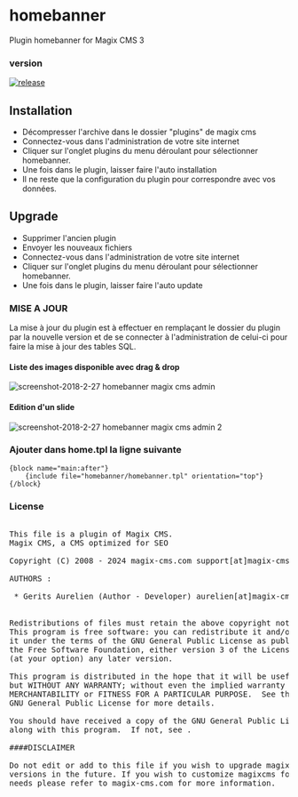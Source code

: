 homebanner
=========

Plugin homebanner for Magix CMS 3

### version 

[![release](https://img.shields.io/github/release/magix-cms/homebanner.svg)](https://github.com/magix-cms/homebanner/releases/latest)

## Installation
 * Décompresser l'archive dans le dossier "plugins" de magix cms
 * Connectez-vous dans l'administration de votre site internet 
 * Cliquer sur l'onglet plugins du menu déroulant pour sélectionner homebanner.
 * Une fois dans le plugin, laisser faire l'auto installation
 * Il ne reste que la configuration du plugin pour correspondre avec vos données.

## Upgrade
 * Supprimer l'ancien plugin
 * Envoyer les nouveaux fichiers
 * Connectez-vous dans l'administration de votre site internet 
 * Cliquer sur l'onglet plugins du menu déroulant pour sélectionner homebanner.
 * Une fois dans le plugin, laisser faire l'auto update

### MISE A JOUR
La mise à jour du plugin est à effectuer en remplaçant le dossier du plugin par la nouvelle version
et de se connecter à l'administration de celui-ci pour faire la mise à jour des tables SQL.

#### Liste des images disponible avec drag & drop

![screenshot-2018-2-27 homebanner magix cms admin](https://user-images.githubusercontent.com/356674/36722070-de6a3f66-1bac-11e8-92ca-36bfbe83bad3.png)
#### Edition d'un slide

![screenshot-2018-2-27 homebanner magix cms admin 2](https://user-images.githubusercontent.com/356674/36722069-de51a4e2-1bac-11e8-89af-676489e62f3e.png)

### Ajouter dans home.tpl la ligne suivante

```smarty
{block name="main:after"}
    {include file="homebanner/homebanner.tpl" orientation="top"}
{/block}
````
### License

<pre>

This file is a plugin of Magix CMS.
Magix CMS, a CMS optimized for SEO

Copyright (C) 2008 - 2024 magix-cms.com support[at]magix-cms[point]com

AUTHORS :

 * Gerits Aurelien (Author - Developer) aurelien[at]magix-cms[point]com


Redistributions of files must retain the above copyright notice.
This program is free software: you can redistribute it and/or modify
it under the terms of the GNU General Public License as published by
the Free Software Foundation, either version 3 of the License, or
(at your option) any later version.

This program is distributed in the hope that it will be useful,
but WITHOUT ANY WARRANTY; without even the implied warranty of
MERCHANTABILITY or FITNESS FOR A PARTICULAR PURPOSE.  See the
GNU General Public License for more details.

You should have received a copy of the GNU General Public License
along with this program.  If not, see .

####DISCLAIMER

Do not edit or add to this file if you wish to upgrade magixcms to newer
versions in the future. If you wish to customize magixcms for your
needs please refer to magix-cms.com for more information.

</pre>
